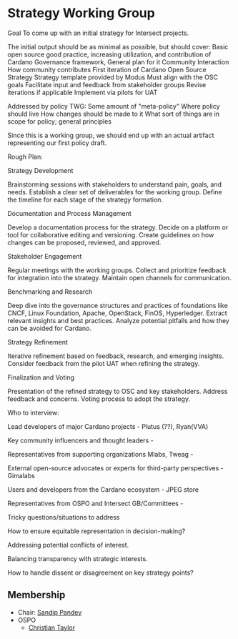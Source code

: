 # Strategy Working Group

Goal
To come up with an initial strategy for Intersect projects.

The initial output should be as minimal as possible, but should cover:
Basic open source good practice, increasing utilization, and contribution of Cardano
Governance framework, 
General plan for it
Community Interaction
How community contributes
First iteration of Cardano Open Source Strategy
Strategy template provided by Modus
Must align with the OSC goals
Facilitate input and feedback from stakeholder groups
Revise iterations if applicable
Implement via pilots for UAT

Addressed by policy TWG: Some amount of "meta-policy"
Where policy should live
How changes should be made to it
What sort of things are in scope for policy; general principles

Since this is a working group, we should end up with an actual artifact representing our first policy draft.

Rough Plan:

Strategy Development

Brainstorming sessions with stakeholders to understand pain, goals, and needs.
Establish a clear set of deliverables for the working group.
Define the timeline for each stage of the strategy formation.

Documentation and Process Management

Develop a documentation process for the strategy.
Decide on a platform or tool for collaborative editing and versioning.
Create guidelines on how changes can be proposed, reviewed, and approved.

Stakeholder Engagement

Regular meetings with the working groups.
Collect and prioritize feedback for integration into the strategy.
Maintain open channels for communication.

Benchmarking and Research

Deep dive into the governance structures and practices of foundations like CNCF, Linux Foundation, Apache, OpenStack, FinOS, Hyperledger.
Extract relevant insights and best practices.
Analyze potential pitfalls and how they can be avoided for Cardano.

Strategy Refinement

Iterative refinement based on feedback, research, and emerging insights.
Consider feedback from the pilot UAT when refining the strategy.

Finalization and Voting

Presentation of the refined strategy to OSC and key stakeholders.
Address feedback and concerns.
Voting process to adopt the strategy.


Who to interview:

Lead developers of major Cardano projects - Plutus (??), Ryan(VVA)

Key community influencers and thought leaders - 

Representatives from supporting organizations Mlabs, Tweag - 

External open-source advocates or experts for third-party perspectives - Gimalabs

Users and developers from the Cardano ecosystem - JPEG store

Representatives from OSPO and Intersect GB/Committees - 


Tricky questions/situations to address

How to ensure equitable representation in decision-making?

Addressing potential conflicts of interest.

Balancing transparency with strategic interests.

How to handle dissent or disagreement on key strategy points?


## Membership

* Chair: [Sandip Pandey](mailto:np.sandip.pandey@gmail.com)
* OSPO
  * [Christian Taylor](mailto:christian.taylor@intersectmbo.org)

